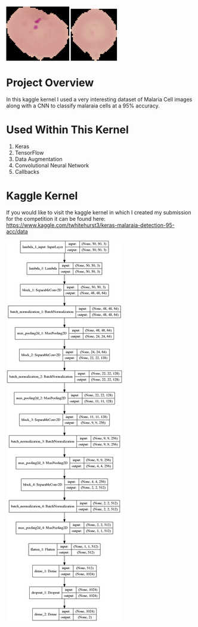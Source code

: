 ![](cell1.png)  ![](cell2.png)

# Project Overview
In this kaggle kernel I used a very interesting dataset of Malaria Cell images along with a CNN to classify malaraia cells at a 95% accuracy. 

# Used Within This Kernel
1) Keras
2) TensorFlow
3) Data Augmentation
4) Convolutional Neural Network
5) Callbacks

# Kaggle Kernel
If you would like to visit the kaggle kernel in which I created my submission for the competition it can be found here: https://www.kaggle.com/twhitehurst3/keras-malaraia-detection-95-acc/data

![](model_plot.png)
